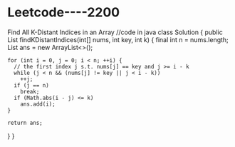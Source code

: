 # Leetcode----2200
Find All K-Distant Indices in an Array
//code in java 
class Solution {
  public List<Integer> findKDistantIndices(int[] nums, int key, int k) {
    final int n = nums.length;
    List<Integer> ans = new ArrayList<>();

    for (int i = 0, j = 0; i < n; ++i) {
      // the first index j s.t. nums[j] == key and j >= i - k
      while (j < n && (nums[j] != key || j < i - k))
        ++j;
      if (j == n)
        break;
      if (Math.abs(i - j) <= k)
        ans.add(i);
    }

    return ans;
  }
}
